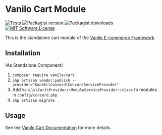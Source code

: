 # Vanilo Cart Module

[![Tests](https://img.shields.io/github/workflow/status/vanilophp/cart/tests/master?style=flat-square)](https://github.com/vanilophp/cart/actions?query=workflow%3Atests)
[![Packagist version](https://img.shields.io/packagist/v/vanilo/cart.svg?style=flat-square)](https://packagist.org/packages/vanilo/cart)
[![Packagist downloads](https://img.shields.io/packagist/dt/vanilo/cart.svg?style=flat-square)](https://packagist.org/packages/vanilo/cart)
[![MIT Software License](https://img.shields.io/badge/license-MIT-blue.svg?style=flat-square)](LICENSE.md)

This is the standalone cart module of the [Vanilo E-commerce Framework](https://vanilo.io).

## Installation

(As Standalone Component)

1. `composer require vanilo/cart`
2. `php artisan vendor:publish --provider="Konekt\Concord\ConcordServiceProvider"`
3. Add `Vanilo\Cart\Providers\ModuleServiceProvider::class` to modules in `config/concord.php`
4. `php artisan migrate`

## Usage

See the [Vanilo Cart Documentation](https://vanilo.io/docs/master/cart) for more details. 
